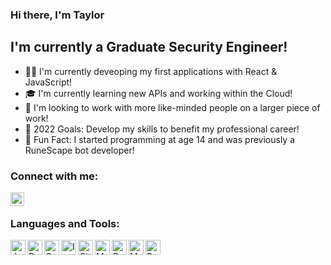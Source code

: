 ### Hi there, I'm Taylor

## I'm currently a Graduate Security Engineer!
- 👨‍💻 I'm currently deveoping my first applications with React & JavaScript!
- 🎓 I'm currently learning new APIs and working within the Cloud!
- 🧠 I'm looking to work with more like-minded people on a larger piece of work!
- 💪 2022 Goals: Develop my skills to benefit my professional career!
- 🎉 Fun Fact: I started programming at age 14 and was previously a RuneScape bot developer!

### Connect with me:

[<img align="left" alt="Taylor Brennan | Twitter" width="22px" src="https://cdn3.iconfinder.com/data/icons/2018-social-media-logotypes/1000/2018_social_media_popular_app_logo_twitter-256.png" />][twitter]

<br />

### Languages and Tools:
[<img align="left" alt="Java" width="24px" src="https://cdn0.iconfinder.com/data/icons/flat-round-system/512/java-256.png" />][git]
[<img align="left" alt="Python" width="24px" src="https://upload.wikimedia.org/wikipedia/commons/thumb/c/c3/Python-logo-notext.svg/768px-Python-logo-notext.svg.png" />][git]
[<img align="left" alt="C" width="24px" src="https://cdn.iconscout.com/icon/free/png-512/c-programming-569564.png" />][git]
[<img align="left" alt="IntelliJ" width="24px" src="https://i.imgur.com/0pFrmJI.png" />][git]
[<img align="left" alt="Git" width="24px" src="https://cdn2.iconfinder.com/data/icons/social-icons-33/128/Github-256.png" />][git]
[<img align="left" alt="MongoDB" width="24px" src="https://img.icons8.com/color/452/mongodb.png" />][git]
[<img align="left" alt="Bash" width="24px" src="https://www.twitchinstalls.com/img/terminal.svg" />][git]
[<img align="left" alt="MySQL" width="24px" src="https://pngimg.com/uploads/mysql/mysql_PNG35.png" />][git]
[<img align="left" alt="React" width="24px" src="https://i.imgur.com/myoQvA2.png" />][git]

<br />
<br />

[git]: https://github.com/TaylorBrennan
[twitter]: https://twitter.com/MrTaylorBrennan


